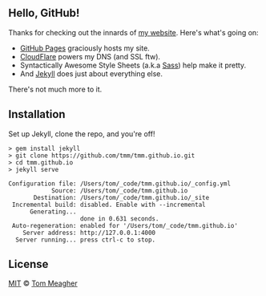 ## Hello, GitHub!

Thanks for checking out the innards of [my website](https://meagher.co/). Here's what's going on:

- [GitHub Pages](https://pages.github.com) graciously hosts my site.
- [CloudFlare](https://www.cloudflare.com) powers my DNS (and SSL ftw).
- Syntactically Awesome Style Sheets (a.k.a [Sass](https://sass-lang.com)) help make it pretty.
- And [Jekyll](https://jekyllrb.com) does just about everything else.

There's not much more to it.

## Installation

Set up Jekyll, clone the repo, and you're off!

```shell
> gem install jekyll
> git clone https://github.com/tmm/tmm.github.io.git
> cd tmm.github.io
> jekyll serve

Configuration file: /Users/tom/_code/tmm.github.io/_config.yml
            Source: /Users/tom/_code/tmm.github.io
       Destination: /Users/tom/_code/tmm.github.io/_site
 Incremental build: disabled. Enable with --incremental
      Generating...
                    done in 0.631 seconds.
 Auto-regeneration: enabled for '/Users/tom/_code/tmm.github.io'
    Server address: http://127.0.0.1:4000
  Server running... press ctrl-c to stop.
```

## License

[MIT](LICENSE) © [Tom Meagher](https://meagher.co)
